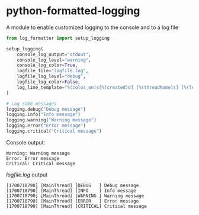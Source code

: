 # python-formatted-logging
A module to enable customized logging to the console and to a log file

```python
from log_formatter import setup_logging

setup_logging(
    console_log_output="stdout",
    console_log_level="warning",
    console_log_color=True,
    logfile_file="logfile.log",
    logfile_log_level="debug",
    logfile_log_color=False,
    log_line_template="%(color_on)s[%(created)d] [%(threadName)s] [%(levelname)-8s] %(message)s%(color_off)s"
)

# Log some messages
logging.debug("Debug message")
logging.info("Info message")
logging.warning("Warning message")
logging.error("Error message")
logging.critical("Critical message")
```
Console output:
```
Warning: Warning message
Error: Error message
Critical: Critical message
```
<i>logfile.log</i> output
```
[1700718790] [MainThread] [DEBUG   ] Debug message
[1700718790] [MainThread] [INFO    ] Info message
[1700718790] [MainThread] [WARNING ] Warning message
[1700718790] [MainThread] [ERROR   ] Error message
[1700718790] [MainThread] [CRITICAL] Critical message
```
